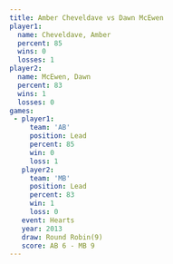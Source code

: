 ```yaml
---
title: Amber Cheveldave vs Dawn McEwen
player1:                 
  name: Cheveldave, Amber
  percent: 85            
  wins: 0                
  losses: 1              
player2:                 
  name: McEwen, Dawn     
  percent: 83            
  wins: 1                
  losses: 0              
games:
 - player1:        
     team: 'AB'    
     position: Lead
     percent: 85   
     win: 0        
     loss: 1       
   player2:        
     team: 'MB'    
     position: Lead
     percent: 83   
     win: 1        
     loss: 0       
   event: Hearts       
   year: 2013          
   draw: Round Robin(9)
   score: AB 6 - MB 9  
---
```

